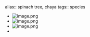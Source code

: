 alias:: spinach tree, chaya
tags:: species

- ![image.png](https://peach-geographical-bat-397.mypinata.cloud/ipfs/QmdFi3icmhGh4qewfNzJ8RtGEC3RFK8p5jYeGif2FfrmJs)
- ![image.png](https://peach-geographical-bat-397.mypinata.cloud/ipfs/QmcaY8aEWzp6SGQF9kPdew9EMRpc4uKNvgiTZZR6S9WECv)
- ![image.png](https://peach-geographical-bat-397.mypinata.cloud/ipfs/QmTCw259ccKXm7uWrY296TeDQqaSXUfDwSkCP8CeQJCGsJ)
-